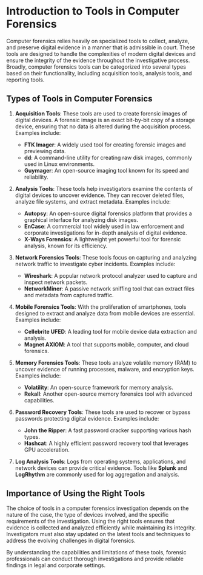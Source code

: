 # Introduction to Tools in Computer Forensics

Computer forensics relies heavily on specialized tools to collect, analyze, and preserve digital evidence in a manner that is admissible in court. These tools are designed to handle the complexities of modern digital devices and ensure the integrity of the evidence throughout the investigative process. Broadly, computer forensics tools can be categorized into several types based on their functionality, including acquisition tools, analysis tools, and reporting tools.

## Types of Tools in Computer Forensics

1. **Acquisition Tools**: These tools are used to create forensic images of digital devices. A forensic image is an exact bit-by-bit copy of a storage device, ensuring that no data is altered during the acquisition process. Examples include:
    - **FTK Imager**: A widely used tool for creating forensic images and previewing data.
    - **dd**: A command-line utility for creating raw disk images, commonly used in Linux environments.
    - **Guymager**: An open-source imaging tool known for its speed and reliability.

2. **Analysis Tools**: These tools help investigators examine the contents of digital devices to uncover evidence. They can recover deleted files, analyze file systems, and extract metadata. Examples include:
    - **Autopsy**: An open-source digital forensics platform that provides a graphical interface for analyzing disk images.
    - **EnCase**: A commercial tool widely used in law enforcement and corporate investigations for in-depth analysis of digital evidence.
    - **X-Ways Forensics**: A lightweight yet powerful tool for forensic analysis, known for its efficiency.

3. **Network Forensics Tools**: These tools focus on capturing and analyzing network traffic to investigate cyber incidents. Examples include:
    - **Wireshark**: A popular network protocol analyzer used to capture and inspect network packets.
    - **NetworkMiner**: A passive network sniffing tool that can extract files and metadata from captured traffic.

4. **Mobile Forensics Tools**: With the proliferation of smartphones, tools designed to extract and analyze data from mobile devices are essential. Examples include:
    - **Cellebrite UFED**: A leading tool for mobile device data extraction and analysis.
    - **Magnet AXIOM**: A tool that supports mobile, computer, and cloud forensics.

5. **Memory Forensics Tools**: These tools analyze volatile memory (RAM) to uncover evidence of running processes, malware, and encryption keys. Examples include:
    - **Volatility**: An open-source framework for memory analysis.
    - **Rekall**: Another open-source memory forensics tool with advanced capabilities.

6. **Password Recovery Tools**: These tools are used to recover or bypass passwords protecting digital evidence. Examples include:
    - **John the Ripper**: A fast password cracker supporting various hash types.
    - **Hashcat**: A highly efficient password recovery tool that leverages GPU acceleration.

7. **Log Analysis Tools**: Logs from operating systems, applications, and network devices can provide critical evidence. Tools like **Splunk** and **LogRhythm** are commonly used for log aggregation and analysis.

## Importance of Using the Right Tools

The choice of tools in a computer forensics investigation depends on the nature of the case, the type of devices involved, and the specific requirements of the investigation. Using the right tools ensures that evidence is collected and analyzed efficiently while maintaining its integrity. Investigators must also stay updated on the latest tools and techniques to address the evolving challenges in digital forensics.

By understanding the capabilities and limitations of these tools, forensic professionals can conduct thorough investigations and provide reliable findings in legal and corporate settings.